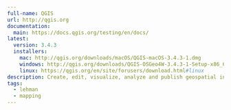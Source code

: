```yaml
---
full-name: QGIS
url: http://qgis.org
documentation: 
  main: https://docs.qgis.org/testing/en/docs/
latest:
  version: 3.4.3
  installers:
    mac: http://qgis.org/downloads/macOS/QGIS-macOS-3.4.3-1.dmg
    windows: http://qgis.org/downloads/QGIS-OSGeo4W-3.4.3-1-Setup-x86_64.exe
    linux: https://qgis.org/en/site/forusers/download.html#linux
description: Create, edit, visualize, analyze and publish geospatial information on Windows, Mac, and Linux with QGIS.
tags:
  - lehman
  - mapping
---
```

